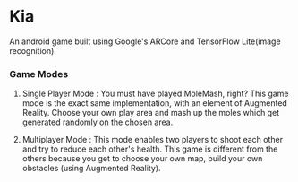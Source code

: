 # Kia
An android game built using Google's ARCore and TensorFlow Lite(image recognition).


### Game Modes
1. Single Player Mode : You must have played MoleMash, right? This game mode is the exact same implementation, with an element
                        of Augmented Reality. Choose your own play area and mash up the moles which get generated randomly on
                        the chosen area.

2. Multiplayer Mode : This mode enables two players to shoot each other and try to reduce each other's health. This game is                           different from the others because you get to choose your own map, build your own obstacles (using
                      Augmented Reality).
